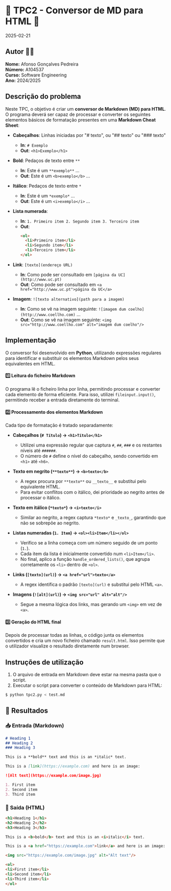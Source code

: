 # 🎨 TPC2 - Conversor de MD para HTML 🎨

2025-02-21

## Autor 🧑‍💻 
**Nome:** Afonso Gonçalves Pedreira  
**Número:** A104537  
**Curso:** Software Engineering  
**Ano:** 2024/2025  

## Descrição do problema

Neste TPC, o objetivo é criar um **conversor de Markdown (MD) para HTML**. O programa deverá ser capaz de processar e converter os seguintes elementos básicos de formatação presentes em uma **Markdown Cheat Sheet**:

- **Cabeçalhos**: Linhas iniciadas por "# texto", ou "## texto" ou "### texto"
    - **In**: `# Exemplo`
    - **Out**: `<h1>Exemplo</h1>`
  
- **Bold**: Pedaços de texto entre `**`
    - **In**: Este é um `**exemplo**` ...
    - **Out**: Este é um `<b>exemplo</b>` ...

- **Itálico**: Pedaços de texto entre `*`
    - **In**: Este é um `*exemplo*` ...
    - **Out**: Este é um `<i>exemplo</i>` ...

- **Lista numerada**:
    - **In**: `1. Primeiro item 2. Segundo item 3. Terceiro item`
    - **Out**:
      ```html
      <ol>
        <li>Primeiro item</li>
        <li>Segundo item</li>
        <li>Terceiro item</li>
      </ol>
      ```

- **Link**: `[texto](endereço URL)`
    - **In**: Como pode ser consultado em `[página da UC](http://www.uc.pt)`
    - **Out**: Como pode ser consultado em `<a href="http://www.uc.pt">página da UC</a>`

- **Imagem**: `![texto alternativo](path para a imagem)`
    - **In**: Como se vê na imagem seguinte: `![imagem dum coelho](http://www.coellho.com)` ...
    - **Out**: Como se vê na imagem seguinte: `<img src="http://www.coellho.com" alt="imagem dum coelho"/>`


## Implementação  

O conversor foi desenvolvido em **Python**, utilizando expressões regulares para identificar e substituir os elementos Markdown pelos seus equivalentes em HTML.  

#### 1️⃣ **Leitura do ficheiro Markdown**  
O programa lê o ficheiro linha por linha, permitindo processar e converter cada elemento de forma eficiente. Para isso, utilizei `fileinput.input()`, permitindo receber a entrada diretamente do terminal.  

#### 2️⃣ **Processamento dos elementos Markdown**  
Cada tipo de formatação é tratado separadamente:  

- **Cabeçalhos (`# Título`) → `<h1>Título</h1>`**  
  - Utilizei uma expressão regular que captura `#`, `##`, `###` e os restantes níveis até `######`.  
  - O número de `#` define o nível do cabeçalho, sendo convertido em `<h1>` até `<h6>`.  

- **Texto em negrito (`**texto**`) → `<b>texto</b>`**  
  - A regex procura por `**texto**` ou `__texto__` e substitui pelo equivalente HTML.  
  - Para evitar conflitos com o itálico, dei prioridade ao negrito antes de processar o itálico.  

- **Texto em itálico (`*texto*`) → `<i>texto</i>`**  
  - Similar ao negrito, a regex captura `*texto*` e `_texto_`, garantindo que não se sobrepõe ao negrito.  

- **Listas numeradas (`1. Item`) → `<ol><li>Item</li></ol>`**  
  - Verifico se a linha começa com um número seguido de um ponto (`1.`).  
  - Cada item da lista é inicialmente convertido num `<li>Item</li>`.  
  - No final, aplico a função `handle_ordered_lists()`, que agrupa corretamente os `<li>` dentro de `<ol>`.  

- **Links (`[texto](url)`) → `<a href="url">texto</a>`**  
  - A regex identifica o padrão `[texto](url)` e substitui pelo HTML `<a>`.  

- **Imagens (`![alt](url)`) → `<img src="url" alt="alt"/>`**  
  - Segue a mesma lógica dos links, mas gerando um `<img>` em vez de `<a>`.  

#### 3️⃣ **Geração do HTML final**  
Depois de processar todas as linhas, o código junta os elementos convertidos e cria um novo ficheiro chamado `result.html`. Isso permite que o utilizador visualize o resultado diretamente num browser. 

## Instruções de utilização

1. O arquivo de entrada em Markdown deve estar na mesma pasta que o script.
2. Executar o script para converter o conteúdo de Markdown para HTML:

```sh
$ python tpc2.py < test.md
```

## 📌 Resultados  

### 📥 **Entrada (Markdown)**  

```md
# Heading 1
## Heading 2
### Heading 3

This is a **bold** text and this is an *italic* text.

This is a [link](https://example.com) and here is an image:

![Alt text](https://example.com/image.jpg)

1. First item
2. Second item
3. Third item
```
### 🔽 **Saída (HTML)**  
```html 
<h1>Heading 1</h1>
<h2>Heading 2</h2>
<h3>Heading 3</h3>

This is a <b>bold</b> text and this is an <i>italic</i> text.

This is a <a href="https://example.com">link</a> and here is an image:

<img src="https://example.com/image.jpg" alt="Alt text"/>

<ol>
<li>First item</li>
<li>Second item</li>
<li>Third item</li>
</ol>
```


